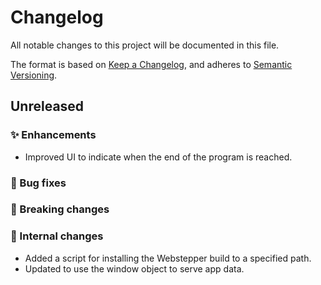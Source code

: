 # Changelog

All notable changes to this project will be documented in this file.

The format is based on [Keep a Changelog](https://keepachangelog.com/en/1.0.0/),
and adheres to [Semantic Versioning](https://semver.org/spec/v2.0.0.html).

## Unreleased

### ✨ Enhancements

-   Improved UI to indicate when the end of the program is reached.

### 🐛 Bug fixes

### 🚨 Breaking changes

### 🔧 Internal changes

-   Added a script for installing the Webstepper build to a specified path.
-   Updated to use the window object to serve app data.
